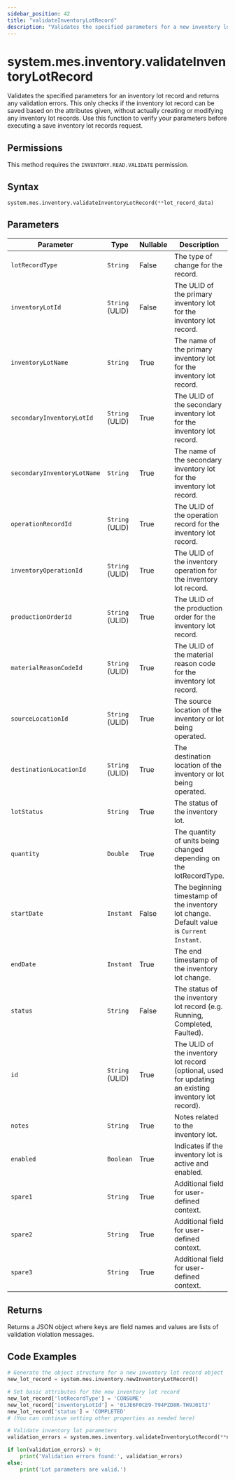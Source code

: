 ```yaml
---
sidebar_position: 42
title: "validateInventoryLotRecord"
description: "Validates the specified parameters for a new inventory lot record and returns any validation errors."
---
```


# system.mes.inventory.validateInventoryLotRecord

Validates the specified parameters for an inventory lot record and returns any validation errors. This only checks if the inventory lot record can be saved based on the attributes given, without actually creating or modifying any inventory lot records. Use this function to verify your parameters before executing a save inventory lot records request.


## Permissions

This method requires the `INVENTORY.READ.VALIDATE` permission.

## Syntax

```python
system.mes.inventory.validateInventoryLotRecord(**lot_record_data)
```

## Parameters

| Parameter                   | Type            | Nullable | Description                                                                                          |
|-----------------------------|-----------------|----------|------------------------------------------------------------------------------------------------------|
| `lotRecordType`             | `String`        | False    | The type of change for the record.                                                                   |
| `inventoryLotId`            | `String` (ULID) | False    | The ULID of the primary inventory lot for the inventory lot record.                                  |
| `inventoryLotName`          | `String`        | True     | The name of the primary inventory lot for the inventory lot record.                                  |
| `secondaryInventoryLotId`   | `String` (ULID) | True     | The ULID of the secondary inventory lot for the inventory lot record.                                |
| `secondaryInventoryLotName` | `String`        | True     | The name of the secondary inventory lot for the inventory lot record.                                |
| `operationRecordId`         | `String` (ULID) | True     | The ULID of the operation record for the inventory lot record.                                       |
| `inventoryOperationId`      | `String` (ULID) | True     | The ULID of the inventory operation for the inventory lot record.                                    |
| `productionOrderId`         | `String` (ULID) | True     | The ULID of the production order for the inventory lot record.                                       |
| `materialReasonCodeId`      | `String` (ULID) | True     | The ULID of the material reason code for the inventory lot record.                                   |
| `sourceLocationId`          | `String` (ULID) | True     | The source location of the inventory or lot being operated.                                          |
| `destinationLocationId`     | `String` (ULID) | True     | The destination location of the inventory or lot being operated.                                     |
| `lotStatus`                 | `String`        | True     | The status of the inventory lot.                                                                     |
| `quantity`                  | `Double`        | True     | The quantity of units being changed depending on the lotRecordType.                                  |
| `startDate`                 | `Instant`       | False    | The beginning timestamp of the inventory lot change. Default value is `Current Instant`.             |
| `endDate`                   | `Instant`       | True     | The end timestamp of the inventory lot change.                                                       |
| `status`                    | `String`        | False    | The status of the inventory lot record (e.g. Running, Completed, Faulted).                           |
| `id`                        | `String` (ULID) | True     | The ULID of the inventory lot record (optional, used for updating an existing inventory lot record). |
| `notes`                     | `String`        | True     | Notes related to the inventory lot.                                                                  |
| `enabled`                   | `Boolean`       | True     | Indicates if the inventory lot is active and enabled.                                                |
| `spare1`                    | `String`        | True     | Additional field for user-defined context.                                                           |
| `spare2`                    | `String`        | True     | Additional field for user-defined context.                                                           |
| `spare3`                    | `String`        | True     | Additional field for user-defined context.                                                           |

## Returns

Returns a JSON object where keys are field names and values are lists of validation violation messages.

## Code Examples

```python
# Generate the object structure for a new inventory lot record object
new_lot_record = system.mes.inventory.newInventoryLotRecord()

# Set basic attributes for the new inventory lot record
new_lot_record['lotRecordType'] = 'CONSUME'
new_lot_record['inventoryLotId'] = '01JE6F0CE9-T94PZD8R-TH9J01TJ'
new_lot_record['status'] = 'COMPLETED'
# (You can continue setting other properties as needed here)

# Validate inventory lot parameters
validation_errors = system.mes.inventory.validateInventoryLotRecord(**new_lot_record)

if len(validation_errors) > 0:
    print('Validation errors found:', validation_errors)
else:
    print('Lot parameters are valid.')
```

